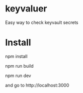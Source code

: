 # keyvaluer
Easy way to check keyvault secrets

# Install
npm install

npm run build

npm run dev

and go to http://localhost:3000
